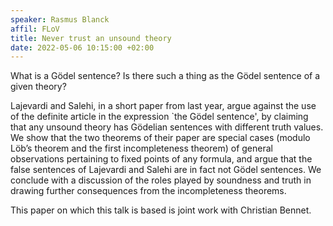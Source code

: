 ```yaml
---
speaker: Rasmus Blanck
affil: FLoV
title: Never trust an unsound theory
date: 2022-05-06 10:15:00 +02:00
---
```

What is a Gödel sentence? Is there such a thing as the Gödel sentence of a given theory?
 
Lajevardi and Salehi, in a short paper from last year, argue against the use of the definite article in the expression `the Gödel sentence', by claiming that any unsound theory has Gödelian sentences with different truth values. We show that the two theorems of their paper are special cases (modulo Löb’s theorem and the first incompleteness theorem) of general observations pertaining to fixed points of any formula, and argue that the false sentences of Lajevardi and Salehi are in fact not Gödel sentences. We conclude with a discussion of the roles played by soundness and truth in drawing further consequences from the incompleteness theorems.
 
This paper on which this talk is based is joint work with Christian Bennet.
